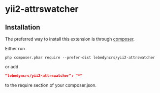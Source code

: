 # yii2-attrswatcher
Installation
------------

The preferred way to install this extension is through [composer](http://getcomposer.org/download/).

Either run

```
php composer.phar require --prefer-dist lebedyncrs/yii2-attrswatcher
```

or add

```json
"lebedyncrs/yii2-attrswatcher": "*"
```

to the require section of your composer.json.
